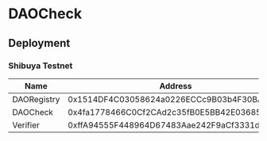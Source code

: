 # DAOCheck

## Deployment

### Shibuya Testnet

Name | Address 
--- | --- 
DAORegistry | 0x1514DF4C03058624a0226ECCc9B03b4F30BA4753
DAOCheck | 0x4fa1778466C0Cf2CAd2c35fB0E5BB42E03685d00
Verifier | 0xffA94555F448964D67483Aae242F9aCf3331dAF7

